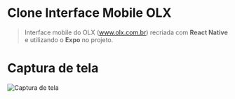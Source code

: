 # Clone Interface Mobile OLX
> Interface mobile do OLX (www.olx.com.br) recriada com **React Native** e utilizando o **Expo** no projeto.

# Captura de tela
![Captura de tela](http://g.recordit.co/V9HARadv8L.gif)
